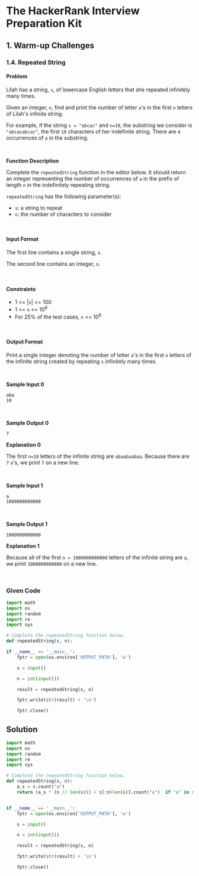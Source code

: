 # The HackerRank Interview Preparation Kit
## 1. Warm-up Challenges

### 1.4. Repeated String

#### Problem

Lilah has a string, `s`, of lowercase English letters that she repeated infinitely many times.

Given an integer, `n`, find and print the number of letter `a`'s in the first `n` letters of Lilah's infinite string.

For example, if the string `s = "abcac"` and `n=10`, the substring we consider is `"abcacabcac"`, the first `10` characters of her indefinite string. There are `4` occurrences of `a` in the substring.

<br>

**Function Description**

Complete the `repeatedString` function in the editor below. It should return an integer representing the number of occurrences of `a` in the prefix of length `n` in the indefinitely repeating string.

`repeatedString` has the following parameter(s):
* `s`: a string to repeat
* `n`: the number of characters to consider

<br>

#### Input Format

The first line contains a single string, `s`.

The second line contains an integer, `n`.

<br>

#### Constraints

* 1 <= |`s`| <= 100
* 1 <= `n` <= 10<sup>6</sup>
* For 25% of the test cases, `n` <= 10<sup>6</sup>


<br>

#### Output Format

Print
a single integer denoting the number of letter `a`'s in the first `n` letters of the infinite string created by repeating `s` infinitely many times.

<br>

**Sample Input 0**

```
aba
10
```

<br>

**Sample Output 0**

```
7
```


**Explanation 0**

The first `n=10` letters of the infinite string are `abaabaabaa`. Because there are `7` `a`'s, we print `7` on a new line.



<br>

**Sample Input 1**

```
a
1000000000000
```

<br>

**Sample Output 1**

```
1000000000000
```


**Explanation 1**

Because all of the first `n = 1000000000000` letters of the infinite string are `a`, we print `1000000000000` on a new line.



<br>


### Given Code

```python
import math
import os
import random
import re
import sys

# Complete the repeatedString function below.
def repeatedString(s, n):

if __name__ == '__main__':
    fptr = open(os.environ['OUTPUT_PATH'], 'w')

    s = input()

    n = int(input())

    result = repeatedString(s, n)

    fptr.write(str(result) + '\n')

    fptr.close()
```


## Solution

```python
import math
import os
import random
import re
import sys

# Complete the repeatedString function below.
def repeatedString(s, n):
    a_s = s.count("a")
    return (a_s * (n // len(s))) + s[:n%len(s)].count("a")  if "a" in s else 0


if __name__ == '__main__':
    fptr = open(os.environ['OUTPUT_PATH'], 'w')

    s = input()

    n = int(input())

    result = repeatedString(s, n)

    fptr.write(str(result) + '\n')

    fptr.close()
```
